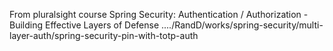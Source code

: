From pluralsight course Spring Security: Authentication / Authorization - Building Effective Layers of Defense
..../RandD/works/spring-security/multi-layer-auth/spring-security-pin-with-totp-auth

